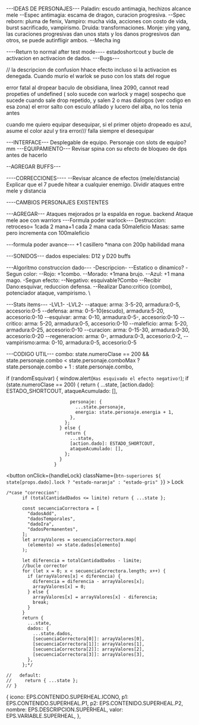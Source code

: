 ---IDEAS DE PERSONAJES---
Paladin: escudo antimagia, hechizos alcance mele
--Espec antimagia: escama de dragon, curacion progresiva.
--Spec reborn: pluma de fenix,
Vampiro: mucha vida, acciones con costo de vida, burst sacrificado, vampirismo.
Druida: transformaciones.
Monje: ying yang, las curaciones progresivas dan unos stats y los danos progresivos dan otros, se puede autinfligir ambos.
--Mecha ing

----Return to normal after test mode----
estadoshortcout y bucle de activacion en activacion de dados.
---Bugs---

// la descripcion de confusion hhace efecto incluso si la activacion es denegada.
Cuando murio el warlok se puso con los stats del rogue

error fatal al dropear baculo de obsidiana, linea 2090, cannot read propeties of undefined ( solo sucede con warlock y mage)
sospecho que sucede cuando sale drop repetido, y salen 2 o mas dialogos (ver codigo en esa zona)
el error salto con esculo afilado y lucero del alba, no los tenia antes

cuando me quiero equipar desequipar, si el primer objeto dropeado es azul, asume el color azul y tira error/// falla siempre el desequipar

---INTERFACE---
Desplegable de equipo.
Personaje con slots de equipo? mm
---EQUIPAMIENTO---
Revisar spina con su efecto de bloqueo de dps antes de hacerlo

--AGREGAR BUFFS---

----CORRECCIONES----
--Revisar alcance de efectos (mele/distancia)
Explicar que el 7 puede hitear a cualquier enemigo.
Dividir ataques entre mele y distancia

----CAMBIOS PERSONAJES EXISTENTES

---AGREGAR---
Ataques mejorados pr la espalda en rogue. backend
Ataque mele aoe con warriors
---Formula poder warlock---
Destruccion: retroceso= 1cada 2 mana+1 cada 2 mana cada 50maleficio
Masas: same pero incrementa con 100maleficio

---formula poder avance--- +1 casillero \*mana con 200p habilidad
mana

---SONIDOS---
dados especiales: D12 y D20
buffs

---Algoritmo construccion dado---
-Descripcion-
--Estatico o dinamico?
-Segun color:
--Rojo: +1combo.
--Morado: +1mana brujo.
--Azul: +1 mana mago.
-Segun efecto:
--Negativo: esquivable?Combo
--Recibir Dano:esquivar, reduccion defensa.
--Realizar Dano:critico (combo), potenciador ataque, vampirismo.
\

---Stats items---
-LVL1-
-LVL2-
--ataque: arma: 3-5-20, armadura:0-5, accesorio:0-5
--defensa: arma: 0-5-10(escudo), armadura:5-20, accesorio:0-10
--esquivar: arma: 0-10, armadura:0-5-, accesorio:0-10
--critico: arma: 5-20, armadura:0-5, accesorio:0-10
--maleficio: arma: 5-20, armadura:0-25, accesorio:0-10
--curacion: arma: 0-15-30, armadura:0-30, accesorio:0-20
--regeneracion: arma: 0-, armadura:0-3, accesorio:0-2,
--vampirismo:arma: 0-10, armadura:0-5, accesorio:0-5

---CODIGO UTIL---
combo:
state.numeroClase == 200 &&
state.personaje.combo < state.personaje.comboMax
? state.personaje.combo + 1
: state.personaje.combo,

if (randomEsquivar) {
window.alert(`Has esquivado el efecto negativo!`);
if (state.numeroClase == 200) {
return {
...state,
[action.dado]: ESTADO_SHORTCOUT,
ataqueAcumulado: [],

                            personaje: {
                              ...state.personaje,
                              energia: state.personaje.energia + 1,
                            },
                          };
                        } else {
                          return {
                            ...state,
                            [action.dado]: ESTADO_SHORTCOUT,
                            ataqueAcumulado: [],
                          };
                        }
                      }

<button
onClick={handleLock}
className={`btn-superiores ${
            state[props.dado].lock ? "estado-naranja" : "estado-gris"
          }`} >
Lock
</button>

    /*case "correccion":
          if (totalCantidadDados <= limite) return { ...state };

          const secuenciaCorrectora = [
            "dadosAdd",
            "dadosTemporales",
            "dadoIra",
            "dadosPermanentes",
          ];
          let arrayValores = secuenciaCorrectora.map(
            (elemento) => state.dados[elemento]
          );

          let diferencia = totalCantidadDados - limite;
          //bucle corrector
          for (let x = 0; x < secuenciaCorrectora.length; x++) {
            if (arrayValores[x] < diferencia) {
              diferencia = diferencia - arrayValores[x];
              arrayValores[x] = 0;
            } else {
              arrayValores[x] = arrayValores[x] - diferencia;
              break;
            }
          }
          return {
            ...state,
            dados: {
              ...state.dados,
              [secuenciaCorrectora[0]]: arrayValores[0],
              [secuenciaCorrectora[1]]: arrayValores[1],
              [secuenciaCorrectora[2]]: arrayValores[2],
              [secuenciaCorrectora[3]]: arrayValores[3],
            },
          };*/

    //   default:
    //     return { ...state };
    // }

{
icono: EPS.CONTENIDO.SUPERHEAL.ICONO,
p1: EPS.CONTENIDO.SUPERHEAL.P1,
p2: EPS.CONTENIDO.SUPERHEAL.P2,
nombre: EPS.DESCRIPCION.SUPERHEAL,
valor: EPS.VARIABLE.SUPERHEAL,
},
